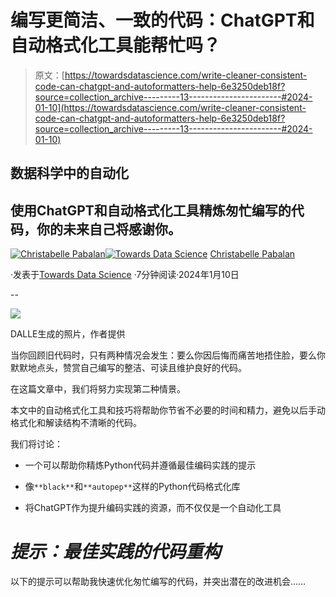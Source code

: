# 编写更简洁、一致的代码：ChatGPT和自动格式化工具能帮忙吗？

> 原文：[https://towardsdatascience.com/write-cleaner-consistent-code-can-chatgpt-and-autoformatters-help-6e3250deb18f?source=collection_archive---------13-----------------------#2024-01-10](https://towardsdatascience.com/write-cleaner-consistent-code-can-chatgpt-and-autoformatters-help-6e3250deb18f?source=collection_archive---------13-----------------------#2024-01-10)

## 数据科学中的自动化

## 使用ChatGPT和自动格式化工具精炼匆忙编写的代码，你的未来自己将感谢你。

[](https://medium.com/@christabellecp?source=post_page---byline--6e3250deb18f--------------------------------)[![Christabelle Pabalan](../Images/24187865b6e9d03ae1aabf873ce1e67c.png)](https://medium.com/@christabellecp?source=post_page---byline--6e3250deb18f--------------------------------)[](https://towardsdatascience.com/?source=post_page---byline--6e3250deb18f--------------------------------)[![Towards Data Science](../Images/a6ff2676ffcc0c7aad8aaf1d79379785.png)](https://towardsdatascience.com/?source=post_page---byline--6e3250deb18f--------------------------------) [Christabelle Pabalan](https://medium.com/@christabellecp?source=post_page---byline--6e3250deb18f--------------------------------)

·发表于[Towards Data Science](https://towardsdatascience.com/?source=post_page---byline--6e3250deb18f--------------------------------) ·7分钟阅读·2024年1月10日

--

![](../Images/e8a1564f409cd43b3b982b13c79ebefb.png)

DALLE生成的照片，作者提供

当你回顾旧代码时，只有两种情况会发生：要么你因后悔而痛苦地捂住脸，要么你默默地点头，赞赏自己编写的整洁、可读且维护良好的代码。

在这篇文章中，我们将努力实现第二种情景。

本文中的自动格式化工具和技巧将帮助你节省不必要的时间和精力，避免以后手动格式化和解读结构不清晰的代码。

我们将讨论：

+   一个可以帮助你精炼Python代码并遵循最佳编码实践的提示

+   像`**black**`和`**autopep**`这样的Python代码格式化库

+   将ChatGPT作为提升编码实践的资源，而不仅仅是一个自动化工具

# *提示：最佳实践的代码重构*

以下的提示可以帮助我快速优化匆忙编写的代码，并突出潜在的改进机会……
